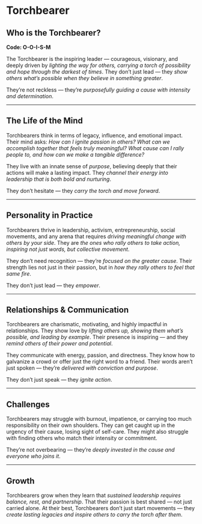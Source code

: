 # Torchbearer
## Who is the Torchbearer?
**Code: O-O-I-S-M**

The Torchbearer is the inspiring leader — courageous, visionary, and deeply driven by *lighting the way for others, carrying a torch of possibility and hope through the darkest of times*. They don’t just lead — they *show others what’s possible when they believe in something greater*.

They’re not reckless — they’re *purposefully guiding a cause with intensity and determination*.

---

## The Life of the Mind

Torchbearers think in terms of legacy, influence, and emotional impact. Their mind asks: *How can I ignite passion in others? What can we accomplish together that feels truly meaningful? What cause can I rally people to, and how can we make a tangible difference?*

They live with an innate sense of *purpose*, believing deeply that their actions will make a lasting impact. They *channel their energy into leadership that is both bold and nurturing*.

They don’t hesitate — they *carry the torch and move forward*.

---

## Personality in Practice

Torchbearers thrive in leadership, activism, entrepreneurship, social movements, and any arena that requires *driving meaningful change with others by your side*. They are *the ones who rally others to take action, inspiring not just words, but collective movement*.

They don’t need recognition — they’re *focused on the greater cause*. Their strength lies not just in their passion, but in *how they rally others to feel that same fire*.

They don’t just lead — they *empower*.

---

## Relationships & Communication

Torchbearers are charismatic, motivating, and highly impactful in relationships. They show love by *lifting others up, showing them what’s possible, and leading by example*. Their presence is inspiring — and they *remind others of their power and potential*.

They communicate with energy, passion, and directness. They know how to galvanize a crowd or offer just the right word to a friend. Their words aren’t just spoken — they’re *delivered with conviction and purpose*.

They don’t just speak — they *ignite action*.

---

## Challenges

Torchbearers may struggle with burnout, impatience, or carrying too much responsibility on their own shoulders. They can get caught up in the urgency of their cause, losing sight of self-care. They might also struggle with finding others who match their intensity or commitment.

They’re not overbearing — they’re *deeply invested in the cause and everyone who joins it*.

---

## Growth

Torchbearers grow when they learn that *sustained leadership requires balance, rest, and partnership*. That their passion is best shared — not just carried alone. At their best, Torchbearers don’t just start movements — they *create lasting legacies and inspire others to carry the torch after them*.
